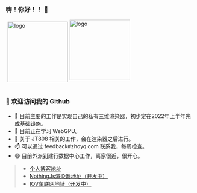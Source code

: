### 嗨！你好！！ 👋

<img src="https://github-readme-stats.vercel.app/api?username=zhoyq&show_icons=true&locale=cn" alt="logo" height="160" align="left" style="margin: 5px; margin-bottom: 20px;" />    
<img src="https://github-profile-trophy.vercel.app/?username=zhoyq&no-frame=true&column=3&row=2&margin-w=15&margin-h=15&theme=flat" alt="logo" height="160" align="center" style="margin: auto; margin-bottom: 20px;" /> 

### 🎉 欢迎访问我的 Github

- 🔭 目前主要的工作是实现自己的私有三维渲染器，初步定在2022年上半年完成基础设施。
- 🌱 目前正在学习 WebGPU。
- 👯 关于 JT808 相关的工作，会在渲染器之后进行。
- 📫 可以通过 feedback#zhoyq.com 联系我，每周检查。
- 😄 目前外派到建行数据中心工作，离家很近，很开心。

> - [个人博客地址](https://zhoyq.com)
> - [NothingJs渲染器地址（开发中）](https://nothingjs.com)
> - [IOV车联网地址（开发中）](https://iov.zhoyq.com)
